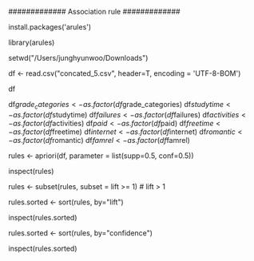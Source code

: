 ############# Association rule #############

install.packages('arules')

library(arules)

setwd("/Users/junghyunwoo/Downloads")

df <- read.csv("concated_5.csv", header=T, encoding = 'UTF-8-BOM')

df

df$grade_categories <- as.factor(df$grade_categories)
df$studytime <- as.factor(df$studytime)
df$failures <- as.factor(df$failures)
df$activities <- as.factor(df$activities)
df$paid <- as.factor(df$paid)
df$freetime <- as.factor(df$freetime)
df$internet <- as.factor(df$internet)
df$romantic <- as.factor(df$romantic)
df$famrel <- as.factor(df$famrel)

rules <- apriori(df, parameter = list(supp=0.5, conf=0.5))

inspect(rules)

rules <- subset(rules, subset = lift >= 1) # lift > 1

rules.sorted <- sort(rules, by="lift")

inspect(rules.sorted)

rules.sorted <- sort(rules, by="confidence")

inspect(rules.sorted)


